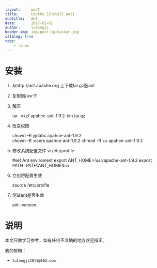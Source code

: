 ```yaml
---
layout:     post
title:      CentOs [Install ant]
subtitle:   Ant
date:       2017-01-01
author:     lulongji
header-img: img/post-bg-hacker.jpg
catalog: true
tags:
    - linux
---
```



# 安装

1. 从http://ant.apache.org 上下载tar.gz版ant
2. 复制到/usr下
3. 解压

    tar -vxzf apahce-ant-1.9.2-bin.tar.gz  

4. 改变权限 

    chown -R yjdabc apahce-ant-1.9.2  
    chown -R :users apahce-ant-1.9.2
    chmod -R +x apahce-ant-1.9.2

5. 修改系统配置文件 vi /etc/profile 

    #set Ant enviroment
    export ANT_HOME=/usr/apache-ant-1.9.2
    export PATH=$PATH:$ANT_HOME/bin

6. 立刻将配置生效 

    source /etc/proifle   
    
7. 测试ant是否生效

    ant -version   



# 说明

本文只做学习参考，如有任何不准确的地方欢迎指正。

我的邮箱：
- ```lulongji2011@163.com```
